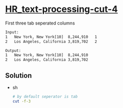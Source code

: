 # [HR_text-processing-cut-4](https://www.hackerrank.com/challenges/text-processing-cut-4)

First three tab seperated columns

```txt
Input:
1   New York, New York[10]  8,244,910   1
2   Los Angeles, California 3,819,702   2

Output:
1   New York, New York[10]  8,244,910
2   Los Angeles, California 3,819,702
```

## Solution

* sh

  ```sh
  # by default seperator is tab
  cut -f-3
  ```
